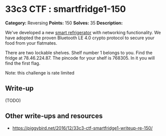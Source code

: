 # 33c3 CTF : smartfridge1-150

**Category:** Reversing
**Points:** 150
**Solves:** 35
**Description:**

We've developed a new [smart refrigerator](smartfridge) with networking functionality. We have adopted the proven Bluetooth LE 4.0 crypto protocol to secure your food from your flatmates.

There are two lockable shelves. Shelf number 1 belongs to you. Find the fridge at 78.46.224.87. The pincode for your shelf is 768305. In it you will find the first flag.

Note: this challenge is rate limited

## Write-up

(TODO)

## Other write-ups and resources

* https://piggybird.net/2016/12/33c3-ctf-smartfridge1-writeup-re-150/

